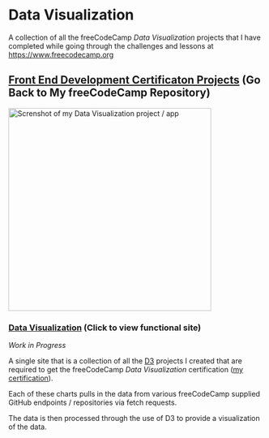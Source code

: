 # Data Visualization

A collection of all the freeCodeCamp _Data Visualization_ projects that I have completed while going through the challenges and lessons at https://www.freecodecamp.org

## [Front End Development Certificaton Projects](https://github.com/Squibs/freeCodeCamp#freecodecamp) (Go Back to My freeCodeCamp Repository)

<a href="https://data-visualization.squibs.vercel.app" tart="_blank"><img src="" height="400" alt="Screnshot of my Data Visualization project / app"/></a>

### [Data Visualization](https://data-visualization.squibs.vercel.app/) (Click to view functional site)

<em>Work in Progress</em>

<!-- <em>Completed October 00, 2022</em> -->

A single site that is a collection of all the [D3](https://d3js.org/) projects I created that are required to get the freeCodeCamp _Data Visualization_ certification ([my certification]()).

Each of these charts pulls in the data from various freeCodeCamp supplied GitHub endpoints / repositories via fetch requests.

The data is then processed through the use of D3 to provide a visualization of the data.
